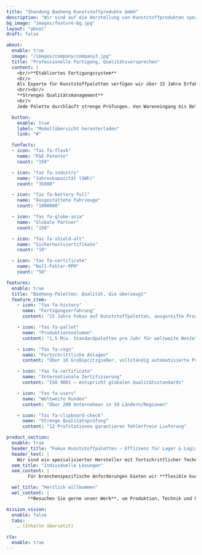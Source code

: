 ```yaml
---
title: "Shandong Baoheng Kunststoffprodukte GmbH"
description: "Wir sind auf die Herstellung von Kunststoffprodukten spezialisiert, die in den Bereichen Lagerhaltung, Logistik, Lebensmittelverarbeitung und chemische Industrie eingesetzt werden. Unsere Produkte zeichnen sich durch gleichbleibende Qualität aus und werden weltweit exportiert."
bg_image: "images/feature-bg.jpg"
layout: "about"
draft: false

about:
  enable: true
  image: "/images/company/company3.jpg"
  title: "Professionelle Fertigung, Qualitätsversprechen"
  content: |
    <br/>**Etabliertes Fertigungssystem**
    <br/>
    Als Experte für Kunststoffpaletten verfügen wir über 15 Jahre Erfahrung, vollautomatische Spritzgießlinien und moderne Werkshallen. Skalierte Produktion und Lean Management sichern hohe Konsistenz. Jahreskapazität : 1,58 Mio. Paletten – weltweit verfügbar.
    <br/><br/>
    **Strenges Qualitätsmanagement**
    <br/>
    Jede Palette durchläuft strenge Prüfungen. Von Wareneingang bis Belastungstest gewährleisten internationale Geräte Schlagfestigkeit, Korrosionsbeständigkeit und Maßhaltigkeit für verlässliche Logistikprozesse.

  button:
    enable: true
    label: "Modellübersicht herunterladen"
    link: "#"

  funfacts:
  - icon: "fas fa-flask"
    name: "F&E-Patente"
    count: "150"

  - icon: "fas fa-industry"
    name: "Jahreskapazität (GWh)"
    count: "35000"

  - icon: "fas fa-battery-full"
    name: "Ausgestattete Fahrzeuge"
    count: "1000000"

  - icon: "fas fa-globe-asia"
    name: "Globale Partner"
    count: "150"

  - icon: "fas fa-shield-alt"
    name: "Sicherheitszertifikate"
    count: "18"

  - icon: "fas fa-certificate"
    name: "Null-Fehler-PPM"
    count: "50"

features:
  enable: true
  title: "Baoheng-Paletten: Qualität, die überzeugt"
  feature_item:
    - icon: "fas fa-history"
      name: "Fertigungserfahrung"
      content: "15 Jahre Fokus auf Kunststoffpaletten, ausgereifte Prozesse"

    - icon: "fas fa-pallet"
      name: "Produktionsvolumen"
      content: "1,5 Mio. Standardpaletten pro Jahr für weltweite Bestellungen"

    - icon: "fas fa-cogs"
      name: "Fortschrittliche Anlagen"
      content: "Über 10 Großspritzgießer, vollständig automatisierte Produktion"

    - icon: "fas fa-certificate"
      name: "Internationale Zertifizierung"
      content: "ISO 9001 – entspricht globalen Qualitätsstandards"

    - icon: "fas fa-users"
      name: "Weltweite Kunden"
      content: "Über 200 Unternehmen in 19 Ländern/Regionen"

    - icon: "fas fa-clipboard-check"
      name: "Strenge Qualitätsprüfung"
      content: "12 Prüfstationen garantieren fehlerfreie Lieferung"

product_section:
  enable: true
  header_title: "Fokus Kunststoffpaletten – Effizienz für Lager & Logistik"
  header_text: |
    Wir sind ein spezialisierter Hersteller mit fortschrittlicher Technik und strengem QM und bieten Paletten nach internationalen Standards für Lager und Logistik.
  oem_title: "Individuelle Lösungen"
  oem_content: |
        Für branchenspezifische Anforderungen bieten wir **flexible kundenspezifische Paletten** – passgenau für Ihr Unternehmen.

  wel_title: "Herzlich willkommen"
  wel_content: |
        **Besuchen Sie gerne unser Werk**, um Produktion, Technik und Qualität persönlich kennenzulernen.

mission_vision:
  enable: false
  tabs:
    … (Inhalte übersetzt)

cta:
  enable: true
---
```

